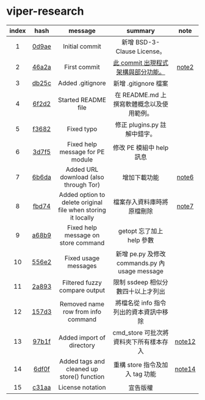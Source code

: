 # viper-research

| index |  hash |       message       | summary | note |
|:-----:|:-----:|:-------------------:|:-------:|:----:|
|   1   | [0d9ae] | Initial commit      | 新增 BSD-3-Clause License。        |
|   2   | [46a2a] | First commit        | [此 commit 出現程式架構與部分功能。]| [note2] |
|   3   | [db25c] | Added .gitignore    | 新增 .gitignore 檔案        |
|   4   | [6f2d2] | Started README file | 在 README.md 上撰寫軟體概念以及使用範例。        |
|   5   | [f3682] | Fixed typo          | 修正 plugins.py 註解中錯字。        |
|   6   | [3d7f5] | Fixed help message for PE module | 修改 PE 模組中 help 訊息 |
|   7   | [6b6da] | Added URL download (also through Tor) | 增加下載功能 | [note6] |
|   8   | [fbd74] | Added option to delete original file when storing it locally | 檔案存入資料庫時將原檔刪除 | [note7] |
|   9   | [a68b9] | Fixed help message on store command | getopt 忘了加上 help 參數 |
|  10   | [556e2] | Fixed usage messages | 新增 pe.py 及修改 commands.py 內 usage message |
|  11   | [2a893] | Filtered fuzzy compare output | 限制 ssdeep 相似分數四十以上才列出 
|  12   | [157d3] | Removed name row from info command | 將檔名從 info 指令列出的資本資訊中移除 
|  13   | [97b1f] | Added import of directory | cmd_store 可批次將資料夾下所有樣本存入 | [note12] |
|  14   | [6df0f] | Added tags and cleaned up store() function | 重構 store 指令及加入 tag 功能 | [note14] |
|  15   | [c31aa] | License notation | 宣告版權 | 

[0d9ae]:https://github.com/viper-framework/viper/tree/0d9ae
[46a2a]:https://github.com/viper-framework/viper/tree/46a2a
[db25c]:https://github.com/viper-framework/viper/tree/db25c
[6f2d2]:https://github.com/viper-framework/viper/tree/6f2d2
[f3682]:https://github.com/viper-framework/viper/tree/f3682
[6b6da]:https://github.com/viper-framework/viper/tree/6b6da
[fbd74]:https://github.com/viper-framework/viper/tree/fbd74
[a68b9]:https://github.com/viper-framework/viper/tree/a68b9
[556e2]:https://github.com/viper-framework/viper/tree/556e2
[2a893]:https://github.com/viper-framework/viper/tree/2a893
[157d3]:https://github.com/viper-framework/viper/tree/157d3
[97b1f]:https://github.com/viper-framework/viper/tree/97b1f
[3d7f5]:https://github.com/viper-framework/viper/tree/3d7f5
[6df0f]:https://github.com/viper-framework/viper/tree/6df0f
[c31aa]:https://github.com/viper-framework/viper/tree/c31aa

[此 commit 出現程式架構與部分功能。]:https://github.com/18z/viper-trace

[note2]:https://github.com/18z/viper-research/tree/master/materials/2-46a2a
[note6]:https://github.com/18z/viper-research/tree/master/materials/6-6b6da
[note7]:https://github.com/18z/viper-research/tree/master/materials/7-fbd74
[note12]:https://github.com/18z/viper-research/tree/master/materials/12-97b1f
[note14]:https://github.com/18z/viper-research/tree/master/materials/14-6df0f
